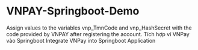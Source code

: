 # VNPAY-Springboot-Demo
Assign values to the variables vnp_TmnCode and vnp_HashSecret with the code provided by VNPAY after registering the account.
Tích hợp ví VNPay vào Springboot
Integrate VNPay into Springboot Application
